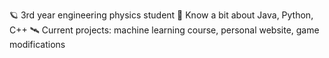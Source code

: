 🪐 3rd year engineering physics student
🚀 Know a bit about Java, Python, C++
🛰️ Current projects: machine learning course, personal website, game modifications 
